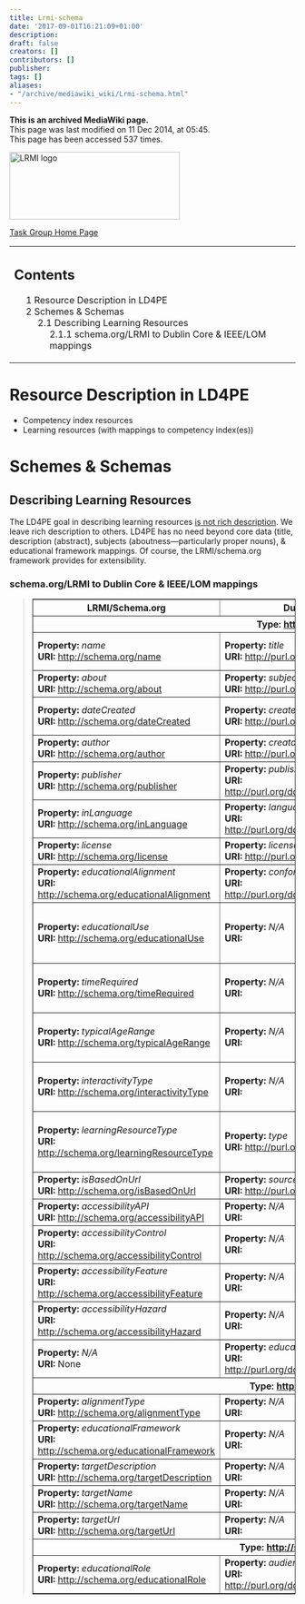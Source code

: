 ```yaml
---
title: Lrmi-schema
date: '2017-09-01T16:21:09+01:00'
description: 
draft: false
creators: []
contributors: []
publisher: 
tags: []
aliases:
- "/archive/mediawiki_wiki/Lrmi-schema.html"
---
```


 **This is an archived MediaWiki page.**  
This page was last modified on 11 Dec 2014, at 05:45.  
This page has been accessed 537 times.

[<img alt="LRMI logo" src="/archive/mediawiki_wiki/images/LRMI_400w.png" width="300" height="119">](/archive/mediawiki_wiki/images/LRMI_400w.png "LRMI logo")

[Task Group Home Page](/archive/mediawiki_wiki/Pet/ld4pe "Pet/ld4pe")

<table id="toc" class="toc">
  <tr>
    <td>
      <div id="toctitle">
        <h2>Contents</h2>
      </div>
      <ul>
        <li class="toclevel-1 tocsection-1"><a href="#Resource_Description_in_LD4PE"><span class="tocnumber">1</span> <span class="toctext">Resource Description in LD4PE</span></a></li>
        <li class="toclevel-1 tocsection-2">
          <a href="#Schemes_.26_Schemas"><span class="tocnumber">2</span> <span class="toctext">Schemes &amp; Schemas</span></a>
          <ul>
            <li class="toclevel-2 tocsection-3">
              <a href="#Describing_Learning_Resources"><span class="tocnumber">2.1</span> <span class="toctext">Describing Learning Resources</span></a>
              <ul>
                <li class="toclevel-3 tocsection-4"><a href="#schema.org.2FLRMI_to_Dublin_Core_.26_IEEE.2FLOM_mappings"><span class="tocnumber">2.1.1</span> <span class="toctext">schema.org/LRMI to Dublin Core &amp; IEEE/LOM mappings</span></a></li>
              </ul>
            </li>
          </ul>
        </li>
      </ul>
    </td>
  </tr>
</table>

# Resource Description in LD4PE 

- Competency index resources
- Learning resources (with mappings to competency index(es))

# Schemes & Schemas 

## Describing Learning Resources 

The LD4PE goal in describing learning resources <u>is not rich description</u>. We leave rich description to others. LD4PE has no need beyond core data (title, description (abstract), subjects (aboutness—particularly proper nouns), & educational framework mappings. Of course, the LRMI/schema.org framework provides for extensibility.

### schema.org/LRMI to Dublin Core & IEEE/LOM mappings 
> <table border="1" cellpadding="5" width="85%">
> <tr>
> <th>LRMI/Schema.org</th>
> <th>Dublin Core</th>
> <th>GEM</th>
> <th>IEEE/LOM</th>
> </tr>
> <tr>
> <th colspan="4">Type: <a href="http://schema.org/CreativeWork" class="external free" rel="nofollow">http://schema.org/CreativeWork</a>
> </th>
> </tr>
> <tr>
> <td>
> <strong>Property:</strong> <em>name</em><br>
> <strong>URI:</strong> <a href="http://schema.org/name" class="external free" rel="nofollow">http://schema.org/name</a>
> </td>
> <td>
> <strong>Property:</strong> <em>title</em><br>
> <strong>URI:</strong> <a href="http://purl.org/dc/terms/title" class="external free" rel="nofollow">http://purl.org/dc/terms/title</a>
> </td>
> <td>
> <strong>Property:</strong> <em>title</em><br>
> <strong>URI:</strong> <a href="http://purl.org/dc/terms/title" class="external free" rel="nofollow">http://purl.org/dc/terms/title</a>
> </td>
> <td>
> <strong>Property:</strong> <em>Title</em><br>
> <strong>URI:</strong> None</td>
> </tr>
> <tr>
> <td>
> <strong>Property:</strong> <em>about</em><br>
> <strong>URI:</strong> <a href="http://schema.org/about" class="external free" rel="nofollow">http://schema.org/about</a>
> </td>
> <td>
> <strong>Property:</strong> <em>subject</em><br>
> <strong>URI:</strong> <a href="http://purl.org/dc/dcterms/subject" class="external free" rel="nofollow">http://purl.org/dc/dcterms/subject</a>
> </td>
> <td>
> <strong>Property:</strong> <em>subject</em><br>
> <strong>URI:</strong> <a href="http://purl.org/dc/dcterms/subject" class="external free" rel="nofollow">http://purl.org/dc/dcterms/subject</a>
> </td>
> <td>
> <strong>Property:</strong> <em> </em><br>
> <strong>URI:</strong>  </td>
> </tr>
> <tr>
> <td>
> <strong>Property:</strong> <em>dateCreated</em><br>
> <strong>URI:</strong> <a href="http://schema.org/dateCreated" class="external free" rel="nofollow">http://schema.org/dateCreated</a>
> </td>
> <td>
> <strong>Property:</strong> <em>created</em><br>
> <strong>URI:</strong> <a href="http://purl.org/dc/dcterms/created" class="external free" rel="nofollow">http://purl.org/dc/dcterms/created</a>
> </td>
> <td>
> <strong>Property:</strong> <em>created</em><br>
> <strong>URI:</strong> <a href="http://purl.org/dc/dcterms/created" class="external free" rel="nofollow">http://purl.org/dc/dcterms/created</a>
> </td>
> <td>
> <strong>Property:</strong> <em>Date</em><br>
> <strong>URI:</strong> None</td>
> </tr>
> <tr>
> <td>
> <strong>Property:</strong> <em>author</em><br>
> <strong>URI:</strong> <a href="http://schema.org/author" class="external free" rel="nofollow">http://schema.org/author</a>
> </td>
> <td>
> <strong>Property:</strong> <em>creator</em><br>
> <strong>URI:</strong> <a href="http://purl.org/dc/dcterms/creator" class="external free" rel="nofollow">http://purl.org/dc/dcterms/creator</a>
> </td>
> <td>
> <strong>Property:</strong> <em> </em><br>
> <strong>URI:</strong>  </td>
> <td>
> <strong>Property:</strong> <em> </em><br>
> <strong>URI:</strong>  </td>
> </tr>
> <tr>
> <td>
> <strong>Property:</strong> <em>publisher</em><br>
> <strong>URI:</strong> <a href="http://schema.org/publisher" class="external free" rel="nofollow">http://schema.org/publisher</a>
> </td>
> <td>
> <strong>Property:</strong> <em>publisher</em><br>
> <strong>URI:</strong> <a href="http://purl.org/dc/dcterms/pubisher" class="external free" rel="nofollow">http://purl.org/dc/dcterms/pubisher</a>
> </td>
> <td>
> <strong>Property:</strong> <em>publisher</em><br>
> <strong>URI:</strong> <a href="http://purl.org/dc/dcterms/pubisher" class="external free" rel="nofollow">http://purl.org/dc/dcterms/pubisher</a>
> </td>
> <td>
> <strong>Property:</strong> <em>Role</em><br>
> <strong>URI:</strong> None</td>
> </tr>
> <tr>
> <td>
> <strong>Property:</strong> <em>inLanguage</em><br>
> <strong>URI:</strong> <a href="http://schema.org/inLanguage" class="external free" rel="nofollow">http://schema.org/inLanguage</a>
> </td>
> <td>
> <strong>Property:</strong> <em>language</em><br>
> <strong>URI:</strong> <a href="http://purl.org/dc/dcterms/language" class="external free" rel="nofollow">http://purl.org/dc/dcterms/language</a>
> </td>
> <td>
> <strong>Property:</strong> <em> </em><br>
> <strong>URI:</strong>  </td>
> <td>
> <strong>Property:</strong> <em> </em><br>
> <strong>URI:</strong>  </td>
> </tr>
> <tr>
> <td>
> <strong>Property:</strong> <em>license</em><br>
> <strong>URI:</strong> <a href="http://schema.org/license" class="external free" rel="nofollow">http://schema.org/license</a>
> </td>
> <td>
> <strong>Property:</strong> <em>license</em><br>
> <strong>URI:</strong> <a href="http://purl.org/dc/dcterms/license" class="external free" rel="nofollow">http://purl.org/dc/dcterms/license</a>
> </td>
> <td>
> <strong>Property:</strong> <em> </em><br>
> <strong>URI:</strong>  </td>
> <td>
> <strong>Property:</strong> <em> </em><br>
> <strong>URI:</strong>  </td>
> </tr>
> <tr>
> <td>
> <strong>Property:</strong> <em>educationalAlignment</em><br>
> <strong>URI:</strong> <a href="http://schema.org/educationalAlignment" class="external free" rel="nofollow">http://schema.org/educationalAlignment</a>
> </td>
> <td>
> <strong>Property:</strong> <em>conformsTo</em><br>
> <strong>URI:</strong> <a href="http://purl.org/dc/dcterms/conformsTo" class="external free" rel="nofollow">http://purl.org/dc/dcterms/conformsTo</a>
> </td>
> <td>
> <strong>Property:</strong> <em>conformsTo</em><br>
> <strong>URI:</strong> <a href="http://purl.org/dc/dcterms/conformsTo" class="external free" rel="nofollow">http://purl.org/dc/dcterms/conformsTo</a>
> </td>
> <td>
> <strong>Property:</strong> <em> </em><br>
> <strong>URI:</strong>  </td>
> </tr>
> <tr>
> <td>
> <strong>Property:</strong> <em>educationalUse</em><br>
> <strong>URI:</strong> <a href="http://schema.org/educationalUse" class="external free" rel="nofollow">http://schema.org/educationalUse</a>
> </td>
> <td>
> <strong>Property:</strong> <em>N/A</em><br>
> <strong>URI:</strong> </td>
> <td>
> <strong>Property:</strong> <em>pedagogy</em><br>
> <strong>URI:</strong> <a href="http://purl.org/gem/qualifiers/pedagogy" class="external free" rel="nofollow">http://purl.org/gem/qualifiers/pedagogy</a>
> </td>
> <td>
> <strong>Property:</strong> <em>Purpose (Classification Category)</em><br>
> <strong>URI:</strong>  </td>
> </tr>
> <tr>
> <td>
> <strong>Property:</strong> <em>timeRequired</em><br>
> <strong>URI:</strong> <a href="http://schema.org/timeRequired" class="external free" rel="nofollow">http://schema.org/timeRequired</a>
> </td>
> <td>
> <strong>Property:</strong> <em>N/A</em><br>
> <strong>URI:</strong> </td>
> <td>
> <strong>Property:</strong> <em>duration</em><br>
> <strong>URI:</strong> <a href="http://purl.org/gem/qualifiers/duration" class="external free" rel="nofollow">http://purl.org/gem/qualifiers/duration</a>
> </td>
> <td>
> <strong>Property:</strong> <em>Typical Learning Time</em><br>
> <strong>URI:</strong> None</td>
> </tr>
> <tr>
> <td>
> <strong>Property:</strong> <em>typicalAgeRange</em><br>
> <strong>URI:</strong> <a href="http://schema.org/typicalAgeRange" class="external free" rel="nofollow">http://schema.org/typicalAgeRange</a>
> </td>
> <td>
> <strong>Property:</strong> <em>N/A</em><br>
> <strong>URI:</strong> </td>
> <td>
> <strong>Property:</strong> <em> </em><br>
> <strong>URI:</strong>  </td>
> <td>
> <strong>Property:</strong> <em>Typical Age Range</em><br>
> <strong>URI:</strong> None</td>
> </tr>
> <tr>
> <td>
> <strong>Property:</strong> <em>interactivityType</em><br>
> <strong>URI:</strong> <a href="http://schema.org/interactivityType" class="external free" rel="nofollow">http://schema.org/interactivityType</a>
> </td>
> <td>
> <strong>Property:</strong> <em>N/A</em><br>
> <strong>URI:</strong> </td>
> <td>
> <strong>Property:</strong> <em> </em><br>
> <strong>URI:</strong>  </td>
> <td>
> <strong>Property:</strong> <em>Interactivity Type</em><br>
> <strong>URI:</strong> None</td>
> </tr>
> <tr>
> <td>
> <strong>Property:</strong> <em>learningResourceType</em><br>
> <strong>URI:</strong> <a href="http://schema.org/learningResourceType" class="external free" rel="nofollow">http://schema.org/learningResourceType</a>
> </td>
> <td>
> <strong>Property:</strong> <em>type</em><br>
> <strong>URI:</strong> <a href="http://purl.org/dc/dcterms/type" class="external free" rel="nofollow">http://purl.org/dc/dcterms/type</a>
> </td>
> <td>
> <strong>Property:</strong> <em> </em><br>
> <strong>URI:</strong>  </td>
> <td>
> <strong>Property:</strong> <em>Learning Resource Type</em><br>
> <strong>URI:</strong> None</td>
> </tr>
> <tr>
> <td>
> <strong>Property:</strong> <em>isBasedOnUrl</em><br>
> <strong>URI:</strong> <a href="http://schema.org/isBasedOnUrl" class="external free" rel="nofollow">http://schema.org/isBasedOnUrl</a>
> </td>
> <td>
> <strong>Property:</strong> <em>source</em><br>
> <strong>URI:</strong> <a href="http://purl.org/dc/dcterms/source" class="external free" rel="nofollow">http://purl.org/dc/dcterms/source</a>
> </td>
> <td>
> <strong>Property:</strong> <em> </em><br>
> <strong>URI:</strong>  </td>
> <td>
> <strong>Property:</strong> <em> </em><br>
> <strong>URI:</strong>  </td>
> </tr>
> <tr>
> <td>
> <strong>Property:</strong> <em>accessibilityAPI</em><br>
> <strong>URI:</strong> <a href="http://schema.org/accessibilityAPI" class="external free" rel="nofollow">http://schema.org/accessibilityAPI</a>
> </td>
> <td>
> <strong>Property:</strong> <em>N/A</em><br>
> <strong>URI:</strong> </td>
> <td>
> <strong>Property:</strong> <em> </em><br>
> <strong>URI:</strong>  </td>
> <td>
> <strong>Property:</strong> <em> </em><br>
> <strong>URI:</strong>  </td>
> </tr>
> <tr>
> <td>
> <strong>Property:</strong> <em>accessibilityControl</em><br>
> <strong>URI:</strong> <a href="http://schema.org/accessibilityControl" class="external free" rel="nofollow">http://schema.org/accessibilityControl</a>
> </td>
> <td>
> <strong>Property:</strong> <em>N/A</em><br>
> <strong>URI:</strong> </td>
> <td>
> <strong>Property:</strong> <em> </em><br>
> <strong>URI:</strong>  </td>
> <td>
> <strong>Property:</strong> <em> </em><br>
> <strong>URI:</strong>  </td>
> </tr>
> <tr>
> <td>
> <strong>Property:</strong> <em>accessibilityFeature</em><br>
> <strong>URI:</strong> <a href="http://schema.org/accessibilityFeature" class="external free" rel="nofollow">http://schema.org/accessibilityFeature</a>
> </td>
> <td>
> <strong>Property:</strong> <em>N/A</em><br>
> <strong>URI:</strong> </td>
> <td>
> <strong>Property:</strong> <em> </em><br>
> <strong>URI:</strong>  </td>
> <td>
> <strong>Property:</strong> <em> </em><br>
> <strong>URI:</strong>  </td>
> </tr>
> <tr>
> <td>
> <strong>Property:</strong> <em>accessibilityHazard</em><br>
> <strong>URI:</strong> <a href="http://schema.org/accessibilityHazard" class="external free" rel="nofollow">http://schema.org/accessibilityHazard</a>
> </td>
> <td>
> <strong>Property:</strong> <em>N/A</em><br>
> <strong>URI:</strong> </td>
> <td>
> <strong>Property:</strong> <em> </em><br>
> <strong>URI:</strong>  </td>
> <td>
> <strong>Property:</strong> <em> </em><br>
> <strong>URI:</strong>  </td>
> </tr>
> <tr>
> <td>
> <strong>Property:</strong> <em>N/A</em><br>
> <strong>URI:</strong> None</td>
> <td>
> <strong>Property:</strong> <em>educationLevel</em><br>
> <strong>URI:</strong> <a href="http://purl.org/dc/terms/educationLevel" class="external free" rel="nofollow">http://purl.org/dc/terms/educationLevel</a>
> </td>
> <td>
> <strong>Property:</strong> <em>educationLevel</em><br>
> <strong>URI:</strong> <a href="http://purl.org/dc/terms/educationLevel" class="external free" rel="nofollow">http://purl.org/dc/terms/educationLevel</a>
> </td>
> <td>
> <strong>Property:</strong> <em> </em><br>
> <strong>URI:</strong> None</td>
> </tr>
> <tr>
> <th colspan="4">Type: <a href="http://schema.org/AlignmentObject" class="external free" rel="nofollow">http://schema.org/AlignmentObject</a>
> </th>
> </tr>
> <tr>
> <td>
> <strong>Property:</strong> <em>alignmentType</em><br>
> <strong>URI:</strong> <a href="http://schema.org/alignmentType" class="external free" rel="nofollow">http://schema.org/alignmentType</a>
> </td>
> <td>
> <strong>Property:</strong> <em>N/A</em><br>
> <strong>URI:</strong> </td>
> <td>
> <strong>Property:</strong> <em> </em><br>
> <strong>URI:</strong>  </td>
> <td>
> <strong>Property:</strong> <em> </em><br>
> <strong>URI:</strong>  </td>
> </tr>
> <tr>
> <td>
> <strong>Property:</strong> <em>educationalFramework</em><br>
> <strong>URI:</strong> <a href="http://schema.org/educationalFramework" class="external free" rel="nofollow">http://schema.org/educationalFramework</a>
> </td>
> <td>
> <strong>Property:</strong> <em>N/A</em><br>
> <strong>URI:</strong> </td>
> <td>
> <strong>Property:</strong> <em> </em><br>
> <strong>URI:</strong>  </td>
> <td>
> <strong>Property:</strong> <em> </em><br>
> <strong>URI:</strong>  </td>
> </tr>
> <tr>
> <td>
> <strong>Property:</strong> <em>targetDescription</em><br>
> <strong>URI:</strong> <a href="http://schema.org/targetDescription" class="external free" rel="nofollow">http://schema.org/targetDescription</a>
> </td>
> <td>
> <strong>Property:</strong> <em>N/A</em><br>
> <strong>URI:</strong> </td>
> <td>
> <strong>Property:</strong> <em> </em><br>
> <strong>URI:</strong>  </td>
> <td>
> <strong>Property:</strong> <em> </em><br>
> <strong>URI:</strong>  </td>
> </tr>
> <tr>
> <td>
> <strong>Property:</strong> <em>targetName</em><br>
> <strong>URI:</strong> <a href="http://schema.org/targetName" class="external free" rel="nofollow">http://schema.org/targetName</a>
> </td>
> <td>
> <strong>Property:</strong> <em>N/A</em><br>
> <strong>URI:</strong> </td>
> <td>
> <strong>Property:</strong> <em> </em><br>
> <strong>URI:</strong>  </td>
> <td>
> <strong>Property:</strong> <em> </em><br>
> <strong>URI:</strong>  </td>
> </tr>
> <tr>
> <td>
> <strong>Property:</strong> <em>targetUrl</em><br>
> <strong>URI:</strong> <a href="http://schema.org/targetUrl" class="external free" rel="nofollow">http://schema.org/targetUrl</a>
> </td>
> <td>
> <strong>Property:</strong> <em>N/A</em><br>
> <strong>URI:</strong> </td>
> <td>
> <strong>Property:</strong> <em> </em><br>
> <strong>URI:</strong>  </td>
> <td>
> <strong>Property:</strong> <em> </em><br>
> <strong>URI:</strong>  </td>
> </tr>
> <tr>
> <th colspan="4">Type: <a href="http://schema.org/EducationalAudience" class="external free" rel="nofollow">http://schema.org/EducationalAudience</a>
> </th>
> </tr>
> <tr>
> <td>
> <strong>Property:</strong> <em>educationalRole</em><br>
> <strong>URI:</strong> <a href="http://schema.org/educationalRole" class="external free" rel="nofollow">http://schema.org/educationalRole</a>
> </td>
> <td>
> <strong>Property:</strong> <em>audience</em><br>
> <strong>URI:</strong> <a href="http://purl.org/dc/dcterms/audience" class="external free" rel="nofollow">http://purl.org/dc/dcterms/audience</a>
> </td>
> <td>
> <strong>Property:</strong> <em> </em><br>
> <strong>URI:</strong>  </td>
> <td>
> <strong>Property:</strong> <em> </em><br>
> <strong>URI:</strong>  </td>
> </tr>
> </table>

